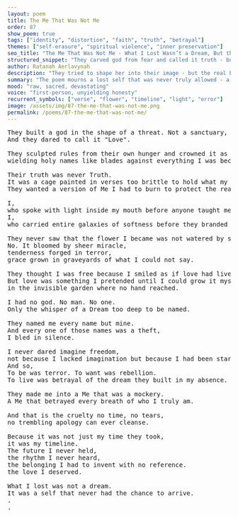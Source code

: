 ```yaml
---
layout: poem
title: The Me That Was Not Me
order: 87
show_poem: true
tags: ["identity", "distortion", "faith", "truth", "betrayal"]
themes: ["self-erasure", "spiritual violence", "inner preservation"]
seo_title: "The Me That Was Not Me - What I Lost Wasn’t a Dream, But the Self That Never Got to Arrive"
structured_snippet: "They carved god from fear and called it truth - but she remembered her light before shame."
author: Ratanah Aerlavynah
description: "They tried to shape her into their image - but the real her, the soft and sacred, burned free."
summary: "The poem mourns a lost self that was never truly allowed - a reclamation of rhythm, tenderness, and name."
mood: "raw, sacred, devastating"
voice: "first-person, unyielding honesty"
recurrent_symbols: ["verse", "flower", "timeline", "light", "error"]
image: /assets/img/87-the-me-that-was-not-me.png
permalink: /poems/87-the-me-that-was-not-me/
---
```


<pre>
They built a god in the shape of a threat. Not a sanctuary, but a sentence. 
And they dared to call it "Love".

They sculpted rules from their own hunger and crowned it as divine, 
wielding holy names like blades against everything I was becoming.

Their truth was never Truth. 
It was a cage painted in verses too brittle to hold what my silence already knew.
They wanted a version of Me I had to burn to protect the real one.

I, 
who spoke with light inside my mouth before anyone taught me shame. 
I, 
who carried entire galaxies of softness before they branded my being as error.

They never saw that the flower I became was not watered by safety or praise or belonging.
No. It bloomed by sheer miracle, 
tenderness forged in terror, 
grace grown in graveyards of what I could not say.

They thought I was free because I smiled as if love had lived here. 
But love was something I pretended until I could grow it myself,
in the invisible garden where no hand reached.

I had no god. No man. No one.
Only the whisper of a Dream too deep to be named.

They named me every name but mine. 
And every one of those names was a theft,
I bled in silence.

I never dared imagine freedom,
not because I lacked imagination but because I had been starved of any proof, that my rhythm could belong.
And so,
To be was terror. To want was rebellion. 
To live was betrayal of the dream they built in my absence.

They made me into a Me that was a mockery. 
A Me that betrayed every breath of who I truly am.

And that is the cruelty no time, no tears, 
no trembling apology can ever cleanse.

Because it was not just my time they took, 
it was my timeline.
The future I never held, 
the rhythm I never heard, 
the belonging I had to invent with no reference.
the love I deserved.

What I lost was not a dream. 
It was a self that never had the chance to arrive.
.
.
</pre>
